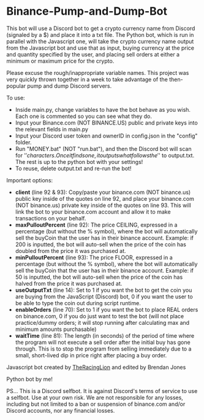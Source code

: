 # Binance-Pump-and-Dump-Bot

This bot will use a Discord bot to get a crypto currency name from Discord (signaled by a $) and place it into a txt file. The Python bot, which is run in parallel with the Javascript one, will take the crypto currency name output from the Javascript bot and use that as input, buying currency at the price and quantity specified by the user, and placing sell orders at either a minimum or maximum price for the crypto.

Please excuse the rough/inappropriate variable names. This project was very quickly thrown together in a week to take advantage of the then-popular pump and dump Discord servers.

To use:
- Inside main.py, change variables to have the bot behave as you wish. Each one is commented so you can see what they do.
- Input your Binance.com (NOT BINANCE.US) public and private keys into the relevant fields in main.py
- Input your Discord user token and ownerID in config.json in the "config" folder.
- Run "MONEY.bat" (NOT "run.bat"), and then the Discord bot will scan for '$' characters. Once it finds one, it outputs what follows the '$' to output.txt. The rest is up to the python bot with your settings!
- To reuse, delete output.txt and re-run the bot!

Important options:
- **client** (line 92 & 93): Copy/paste your binance.com (NOT binance.us) public key inside of the quotes on line 92, and place your binance.com (NOT binance.us) private key inside of the quotes on line 93. This will link the bot to your binance.com account and allow it to make transactions on your behalf.
- **maxPulloutPercent** (line 92): The price CEILING, expressed in a percentage (but without the % symbol), where the bot will automatically sell the buyCoin that the user has in their binance account. Example: if 200 is inputted, the bot will auto-sell when the price of the coin has doubled from the price it was purchased at.
- **minPulloutPercent** (line 93): The price FLOOR, expressed in a percentage (but without the % symbol), where the bot will automatically sell the buyCoin that the user has in their binance account. Example: if 50 is inputted, the bot will auto-sell when the price of the coin has halved from the price it was purchased at.
- **useOutputTxt** (line 14): Set to 1 if you want the bot to get the coin you are buying from the JavaScript (Discord) bot, 0 if you want the user to be able to type the coin out during script runtime.
- **enableOrders** (line 70): Set to 1 if you want the bot to place REAL orders on binance.com, 0 if you do just want to test the bot (will not place practice/dummy orders; it will stop running after calculating max and minimum amounts purchasable)
- **waitTime** (line 81): The length (in seconds) of the period of time where the program will not execute a sell order after the initial buy has gone through. This is to stop the program from selling immediately due to a small, short-lived dip in price right after placing a buy order.

Javascript bot created by [TheRacingLion](https://github.com/TheRacingLion) and edited by Brendan Jones

Python bot by me!

PS... This is a Discord selfbot. It is against Discord's terms of service to use a selfbot. Use at your own risk. We are not responsible for any losses, including but not limited to a ban or suspension of binance.com and/or Discord accounts, nor any financial losses.
